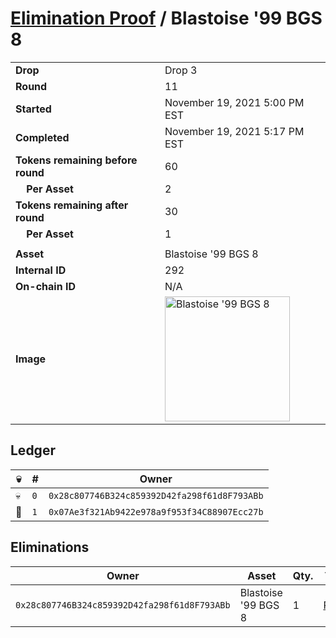 # [Elimination Proof](./readme.md) / Blastoise &#039;99 BGS 8

|||
|---|---|
| **Drop** | Drop 3 |
| **Round** | 11 |
| **Started** | November 19, 2021 5:00 PM EST |
| **Completed** | November 19, 2021 5:17 PM EST |
| **Tokens remaining before round** | 60 |
| **&nbsp;&nbsp;&nbsp;&nbsp;Per Asset** | 2 |
| **Tokens remaining after round** | 30 |
| **&nbsp;&nbsp;&nbsp;&nbsp;Per Asset** | 1 |
| | |
| **Asset** | Blastoise &#039;99 BGS 8 |
| **Internal ID** | 292 |
| **On-chain ID** | N/A |
| **Image** | <img src="https://tcdn.blokpax.com/94d9199b-dc43-433d-b9ab-74dce73976d4/f96b4ca7e9359e65ff1e75a2970b75ecda9f7c5ae5ad74b8aee6010bcf829eee.jpg" height="200" alt="Blastoise &#039;99 BGS 8" /> |

## Ledger

| 💀 | # | Owner |
| --- | --- | --- |
| 💀 | `0` | `0x28c807746B324c859392D42fa298f61d8F793ABb` |
| 👑 | `1` | `0x07Ae3f321Ab9422e978a9f953f34C88907Ecc27b` |


## Eliminations

| Owner | Asset | Qty. | Transaction |
| --- | --- | --- | --- |
| `0x28c807746B324c859392D42fa298f61d8F793ABb` | Blastoise '99 BGS 8 | 1 | [Polygonscan](https://polygonscan.com/tx/0xe1d8faf9152529ed0680beeb87a6289413ed7e064437bf7fdc29e399a7e52418) |
